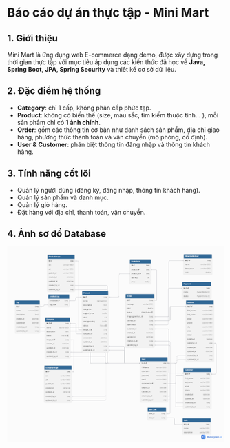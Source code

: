 # Báo cáo dự án thực tập - Mini Mart

## 1. Giới thiệu
Mini Mart là ứng dụng web E-commerce dạng demo, được xây dựng trong thời gian thực tập với mục tiêu áp dụng các kiến thức đã học về **Java, Spring Boot, JPA, Spring Security** và thiết kế cơ sở dữ liệu.

## 2. Đặc điểm hệ thống
- **Category**: chỉ 1 cấp, không phân cấp phức tạp.  
- **Product**: không có biến thể (size, màu sắc, tìm kiếm thuộc tính…  ), mỗi sản phẩm chỉ có **1 ảnh chính**.  
- **Order**: gồm các thông tin cơ bản như danh sách sản phẩm, địa chỉ giao hàng, phương thức thanh toán và vận chuyển (mô phỏng, cố định).  
- **User & Customer**: phân biệt thông tin đăng nhập và thông tin khách hàng.  

## 3. Tính năng cốt lõi
- Quản lý người dùng (đăng ký, đăng nhập, thông tin khách hàng).  
- Quản lý sản phẩm và danh mục.  
- Quản lý giỏ hàng.  
- Đặt hàng với địa chỉ, thanh toán, vận chuyển.  

## 4. Ảnh sơ đồ Database
![Mimimar EDG](./image/minimart.png)

